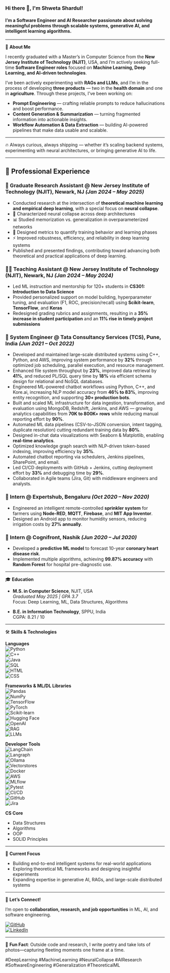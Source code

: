 ### Hi there 👋, I'm Shweta Shardul!  

#### I’m a Software Engineer and AI Researcher passionate about solving meaningful problems through scalable systems, generative AI, and intelligent learning algorithms.  

---

📘 **About Me**  

I recently graduated with a Master’s in Computer Science from the **New Jersey Institute of Technology (NJIT)**, USA, and I’m actively seeking full-time **Software Engineer roles** focused on **Machine Learning, Deep Learning, and AI-driven technologies**.  

I’ve been actively experimenting with **RAGs and LLMs**, and I’m in the process of developing **three products** — two in the **health domain** and one in **agriculture**. Through these projects, I’ve been working on:  
- **Prompt Engineering** — crafting reliable prompts to reduce hallucinations and boost performance.  
- **Content Generation & Summarization** — turning fragmented information into actionable insights.  
- **Workflow Automation & Data Extraction** — building AI-powered pipelines that make data usable and scalable.  

---

🔥 Always curious, always shipping — whether it’s scaling backend systems, experimenting with neural architectures, or bringing generative AI to life.  

---

## 💼 Professional Experience  

### 🔬 Graduate Research Assistant @ New Jersey Institute of Technology (NJIT), Newark, NJ *(Jan 2024 – May 2025)*  
- Conducted research at the intersection of **theoretical machine learning and empirical deep learning**, with a special focus on **neural collapse**.  
- 🧠 Characterized neural collapse across deep architectures  
- 📊 Studied memorization vs. generalization in overparameterized networks  
- 📏 Designed metrics to quantify training behavior and learning phases  
- ⚡ Improved robustness, efficiency, and reliability in deep learning systems  
- Published and presented findings, contributing toward advancing both theoretical and practical applications of deep learning.  

### 🧑‍🏫 Teaching Assistant @ New Jersey Institute of Technology (NJIT), Newark, NJ *(Jan 2024 – May 2024)*  
- Led ML instruction and mentorship for 120+ students in **CS301: Introduction to Data Science**  
- Provided personalized support on model building, hyperparameter tuning, and evaluation (F1, ROC, precision/recall) using **Scikit-learn**, **TensorFlow**, and **Keras**  
- Redesigned grading rubrics and assignments, resulting in a **35% increase in student participation** and an **11% rise in timely project submissions**  

### 🏢 System Engineer @ Tata Consultancy Services (TCS), Pune, India *(Jun 2021 – Oct 2022)*  
- Developed and maintained large-scale distributed systems using C++, Python, and AWS, improving system performance by **32%** through optimized job scheduling, parallel execution, and resource management.  
- Enhanced file system throughput by **23%**, improved data retrieval by **41%**, and reduced PL/SQL query time by **18%** via efficient schema design for relational and NoSQL databases.  
- Engineered ML-powered chatbot workflows using Python, C++, and Kore.ai, increasing NLP model accuracy from **46% to 83%**, improving entity recognition, and supporting **30+ production bots**.  
- Built and scaled ML infrastructure for data ingestion, transformation, and evaluation using MongoDB, Redshift, Jenkins, and AWS — growing analytics capabilities from **70K to 800K+ rows** while reducing manual reporting effort by **90%**.  
- Automated ML data pipelines (CSV-to-JSON conversion, intent tagging, duplicate resolution) cutting redundant training data by **80%**.  
- Designed in-chat data visualizations with Seaborn & Matplotlib, enabling **real-time analytics**.  
- Optimized knowledge graph search with NLP-driven token-based indexing, improving efficiency by **35%**.  
- Automated chatbot reporting via schedulers, Jenkins pipelines, SharePoint, and email.  
- Led CI/CD deployments with GitHub + Jenkins, cutting deployment effort by **33%** and debugging time by **29%**.  
- Collaborated in Agile teams (Jira, Git) with middleware engineers and analysts.  

### 🌱 Intern @ Expertshub, Bengaluru *(Oct 2020 – Nov 2020)*  
- Engineered an intelligent remote-controlled **sprinkler system** for farmers using **Node-RED**, **MQTT**, **Firebase**, and **MIT App Inventor**.  
- Designed an Android app to monitor humidity sensors, reducing irrigation costs by **27% annually**.  

### 🧠 Intern @ Cognifront, Nashik *(Jun 2020 – Jul 2020)*  
- Developed a **predictive ML model** to forecast 10-year **coronary heart disease risk**.  
- Implemented multiple algorithms, achieving **99.87% accuracy** with **Random Forest** for hospital pre-diagnostic use.  

---

🎓 **Education**  

- **M.S. in Computer Science**, NJIT, USA  
  *Graduated May 2025 | GPA 3.7*  
  Focus: Deep Learning, ML, Data Structures, Algorithms  

- **B.E. in Information Technology**, SPPU, India  
  CGPA: 8.21 / 10  

---

🛠 **Skills & Technologies**  

**Languages**  
![Python](https://img.shields.io/badge/Python-3776AB?style=for-the-badge&logo=python&logoColor=white)  
![C++](https://img.shields.io/badge/C++-00599C?style=for-the-badge&logo=cplusplus&logoColor=white)  
![Java](https://img.shields.io/badge/Java-007396?style=for-the-badge&logo=openjdk&logoColor=white)  
![SQL](https://img.shields.io/badge/SQL-025E8C?style=for-the-badge&logo=databricks&logoColor=white)  
![HTML](https://img.shields.io/badge/HTML5-E34F26?style=for-the-badge&logo=html5&logoColor=white)  
![CSS](https://img.shields.io/badge/CSS3-1572B6?style=for-the-badge&logo=css3&logoColor=white)  

**Frameworks & ML/DL Libraries**  
![Pandas](https://img.shields.io/badge/Pandas-150458?style=for-the-badge&logo=pandas&logoColor=white)  
![NumPy](https://img.shields.io/badge/Numpy-013243?style=for-the-badge&logo=numpy&logoColor=white)  
![TensorFlow](https://img.shields.io/badge/TensorFlow-FF6F00?style=for-the-badge&logo=tensorflow&logoColor=white)  
![PyTorch](https://img.shields.io/badge/PyTorch-EE4C2C?style=for-the-badge&logo=pytorch&logoColor=white)  
![Scikit-learn](https://img.shields.io/badge/Scikit--learn-F7931E?style=for-the-badge&logo=scikitlearn&logoColor=white)  
![Hugging Face](https://img.shields.io/badge/Hugging%20Face-FFD21E?style=for-the-badge&logo=huggingface&logoColor=black)  
![OpenAI](https://img.shields.io/badge/OpenAI-412991?style=for-the-badge&logo=openai&logoColor=white)  
![RAG](https://img.shields.io/badge/RAG-1E90FF?style=for-the-badge)  
![LLMs](https://img.shields.io/badge/LLMs-000000?style=for-the-badge)  

**Developer Tools**  
![LangChain](https://img.shields.io/badge/LangChain-00B140?style=for-the-badge)  
![Langraph](https://img.shields.io/badge/Langraph-1E90FF?style=for-the-badge)  
![Ollama](https://img.shields.io/badge/Ollama-4B0082?style=for-the-badge)  
![Vectorstores](https://img.shields.io/badge/Vectorstores-8A2BE2?style=for-the-badge)  
![Docker](https://img.shields.io/badge/Docker-2496ED?style=for-the-badge&logo=docker&logoColor=white)  
![AWS](https://img.shields.io/badge/AWS-232F3E?style=for-the-badge&logo=amazonaws&logoColor=white)  
![MLflow](https://img.shields.io/badge/MLflow-0194E2?style=for-the-badge&logo=mlflow&logoColor=white)  
![Pytest](https://img.shields.io/badge/Pytest-0A9EDC?style=for-the-badge&logo=pytest&logoColor=white)  
![CI/CD](https://img.shields.io/badge/CI%2FCD-FF4500?style=for-the-badge)  
![GitHub](https://img.shields.io/badge/GitHub-181717?style=for-the-badge&logo=github&logoColor=white)  
![Jira](https://img.shields.io/badge/Jira-0052CC?style=for-the-badge&logo=jira&logoColor=white)  

**CS Core**  
- Data Structures  
- Algorithms  
- OOP  
- SOLID Principles  

---

🚀 **Current Focus**  

- Building end-to-end intelligent systems for real-world applications  
- Exploring theoretical ML frameworks and designing insightful experiments  
- Expanding expertise in generative AI, RAGs, and large-scale distributed systems  

---

🌟 **Let’s Connect!**  

I’m open to **collaboration, research, and job opportunities** in ML, AI, and software engineering.  

[![GitHub](https://img.shields.io/badge/GitHub-000?style=for-the-badge&logo=github&logoColor=white)](https://github.com/shwetashardul)  
[![LinkedIn](https://img.shields.io/badge/LinkedIn-0077B5?style=for-the-badge&logo=linkedin&logoColor=white)](https://www.linkedin.com/in/shweta-v-shardul/)  

---

🔖 **Fun Fact**: Outside code and research, I write poetry and take lots of photos—capturing fleeting moments one frame at a time.  

#DeepLearning #MachineLearning #NeuralCollapse #AIResearch #SoftwareEngineering #Generalization #TheoreticalML
